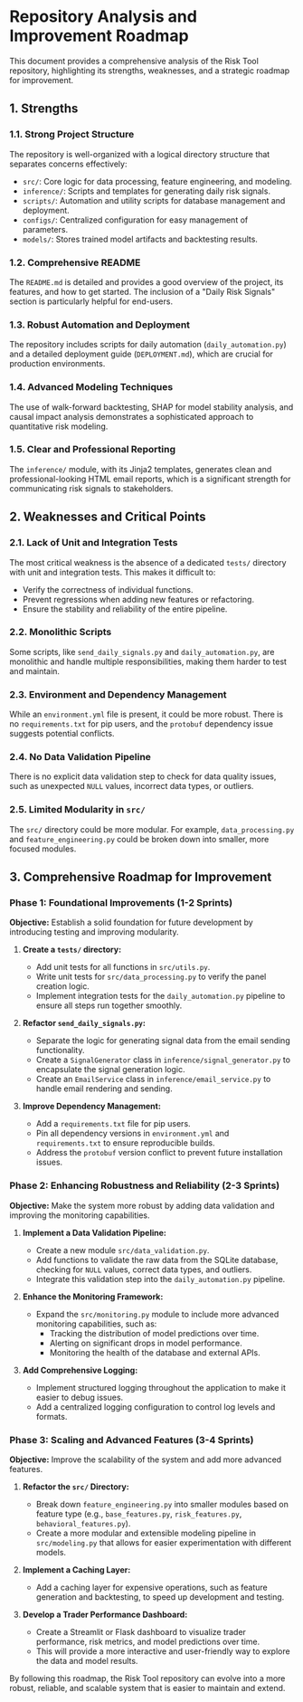 
# Repository Analysis and Improvement Roadmap

This document provides a comprehensive analysis of the Risk Tool repository, highlighting its strengths, weaknesses, and a strategic roadmap for improvement.

## 1. Strengths

### 1.1. Strong Project Structure
The repository is well-organized with a logical directory structure that separates concerns effectively:
- `src/`: Core logic for data processing, feature engineering, and modeling.
- `inference/`: Scripts and templates for generating daily risk signals.
- `scripts/`: Automation and utility scripts for database management and deployment.
- `configs/`: Centralized configuration for easy management of parameters.
- `models/`: Stores trained model artifacts and backtesting results.

### 1.2. Comprehensive README
The `README.md` is detailed and provides a good overview of the project, its features, and how to get started. The inclusion of a "Daily Risk Signals" section is particularly helpful for end-users.

### 1.3. Robust Automation and Deployment
The repository includes scripts for daily automation (`daily_automation.py`) and a detailed deployment guide (`DEPLOYMENT.md`), which are crucial for production environments.

### 1.4. Advanced Modeling Techniques
The use of walk-forward backtesting, SHAP for model stability analysis, and causal impact analysis demonstrates a sophisticated approach to quantitative risk modeling.

### 1.5. Clear and Professional Reporting
The `inference/` module, with its Jinja2 templates, generates clean and professional-looking HTML email reports, which is a significant strength for communicating risk signals to stakeholders.

## 2. Weaknesses and Critical Points

### 2.1. Lack of Unit and Integration Tests
The most critical weakness is the absence of a dedicated `tests/` directory with unit and integration tests. This makes it difficult to:
- Verify the correctness of individual functions.
- Prevent regressions when adding new features or refactoring.
- Ensure the stability and reliability of the entire pipeline.

### 2.2. Monolithic Scripts
Some scripts, like `send_daily_signals.py` and `daily_automation.py`, are monolithic and handle multiple responsibilities, making them harder to test and maintain.

### 2.3. Environment and Dependency Management
While an `environment.yml` file is present, it could be more robust. There is no `requirements.txt` for pip users, and the `protobuf` dependency issue suggests potential conflicts.

### 2.4. No Data Validation Pipeline
There is no explicit data validation step to check for data quality issues, such as unexpected `NULL` values, incorrect data types, or outliers.

### 2.5. Limited Modularity in `src/`
The `src/` directory could be more modular. For example, `data_processing.py` and `feature_engineering.py` could be broken down into smaller, more focused modules.

## 3. Comprehensive Roadmap for Improvement

### Phase 1: Foundational Improvements (1-2 Sprints)

**Objective:** Establish a solid foundation for future development by introducing testing and improving modularity.

1.  **Create a `tests/` directory:**
    - Add unit tests for all functions in `src/utils.py`.
    - Write unit tests for `src/data_processing.py` to verify the panel creation logic.
    - Implement integration tests for the `daily_automation.py` pipeline to ensure all steps run together smoothly.

2.  **Refactor `send_daily_signals.py`:**
    - Separate the logic for generating signal data from the email sending functionality.
    - Create a `SignalGenerator` class in `inference/signal_generator.py` to encapsulate the signal generation logic.
    - Create an `EmailService` class in `inference/email_service.py` to handle email rendering and sending.

3.  **Improve Dependency Management:**
    - Add a `requirements.txt` file for pip users.
    - Pin all dependency versions in `environment.yml` and `requirements.txt` to ensure reproducible builds.
    - Address the `protobuf` version conflict to prevent future installation issues.

### Phase 2: Enhancing Robustness and Reliability (2-3 Sprints)

**Objective:** Make the system more robust by adding data validation and improving the monitoring capabilities.

1.  **Implement a Data Validation Pipeline:**
    - Create a new module `src/data_validation.py`.
    - Add functions to validate the raw data from the SQLite database, checking for `NULL` values, correct data types, and outliers.
    - Integrate this validation step into the `daily_automation.py` pipeline.

2.  **Enhance the Monitoring Framework:**
    - Expand the `src/monitoring.py` module to include more advanced monitoring capabilities, such as:
        - Tracking the distribution of model predictions over time.
        - Alerting on significant drops in model performance.
        - Monitoring the health of the database and external APIs.

3.  **Add Comprehensive Logging:**
    - Implement structured logging throughout the application to make it easier to debug issues.
    - Add a centralized logging configuration to control log levels and formats.

### Phase 3: Scaling and Advanced Features (3-4 Sprints)

**Objective:** Improve the scalability of the system and add more advanced features.

1.  **Refactor the `src/` Directory:**
    - Break down `feature_engineering.py` into smaller modules based on feature type (e.g., `base_features.py`, `risk_features.py`, `behavioral_features.py`).
    - Create a more modular and extensible modeling pipeline in `src/modeling.py` that allows for easier experimentation with different models.

2.  **Implement a Caching Layer:**
    - Add a caching layer for expensive operations, such as feature generation and backtesting, to speed up development and testing.

3.  **Develop a Trader Performance Dashboard:**
    - Create a Streamlit or Flask dashboard to visualize trader performance, risk metrics, and model predictions over time.
    - This will provide a more interactive and user-friendly way to explore the data and model results.

By following this roadmap, the Risk Tool repository can evolve into a more robust, reliable, and scalable system that is easier to maintain and extend.
